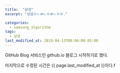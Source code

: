 ```yaml
---
title:  "삼성"
excerpt: "성섬ㅇㄴㄻㄴㅇㄻㄴㅇㄹ."

categories:
  - samsung_algorithm
tags:
  - 삼성
last_modified_at: 2019-04-13T08:06:00-05:00
---
```


GitHub Blog 서비스인 github.io 블로그 시작하기로 했다.

마지막으로 수정된 시간은 {{ page.last_modified_at }}이다.f
